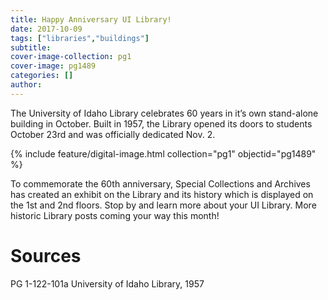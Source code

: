 ```yaml
---
title: Happy Anniversary UI Library!
date: 2017-10-09
tags: ["libraries","buildings"]
subtitle: 
cover-image-collection: pg1
cover-image: pg1489
categories: []
author: 
---
```


The University of Idaho Library celebrates 60 years in it’s own stand-alone building in October. Built in 1957, the Library opened its doors to students October 23rd and was officially dedicated Nov. 2.

{% include feature/digital-image.html collection="pg1" objectid="pg1489" %}

To commemorate the 60th anniversary, Special Collections and Archives has created an exhibit on the Library and its history which is displayed on the 1st and 2nd floors. Stop by and learn more about your UI Library. More historic Library posts coming your way this month!

# Sources

PG 1-122-101a University of Idaho Library, 1957
